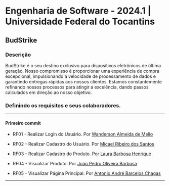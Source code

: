 # Engenharia de Software - 2024.1 | Universidade Federal do Tocantins
## BudStrike
### Descrição

BudStrike é o seu destino exclusivo para dispositivos eletrônicos de última geração. Nosso compromisso é proporcionar uma experiência de compra excepcional, impulsionando a velocidade de processamento de dados e garantindo entregas rápidas aos nossos clientes. Estamos constantemente refinando nossos processos para atingir a excelência, dando passos calculados em direção ao nosso objetivo.
### Definindo os requisitos e seus colaboradores.
---
#### Primeiro commit
- RF01 - Realizar Login do Usuário. Por [Wanderson Almeida de Mello](https://github.com/sadMello)

- RF02 - Realizar Cadastro do Usuário. Por [Micael Ribeiro dos Santos](https://github.com/messiribeiro)

- RF03 - Realizar Cadastro do Produto. Por [Laura Barbosa Henrique](https://github.com/tinywin)

- RF04 - Visualizar Produto. Por [João Pedro Oliveira Barbosa](https://github.com/Iohanan-Cephas)

- RF05 - Visualizar Página Principal. Por [Antonio André Barcelos Chagas](https://github.com/andrebarceloschagas)

---